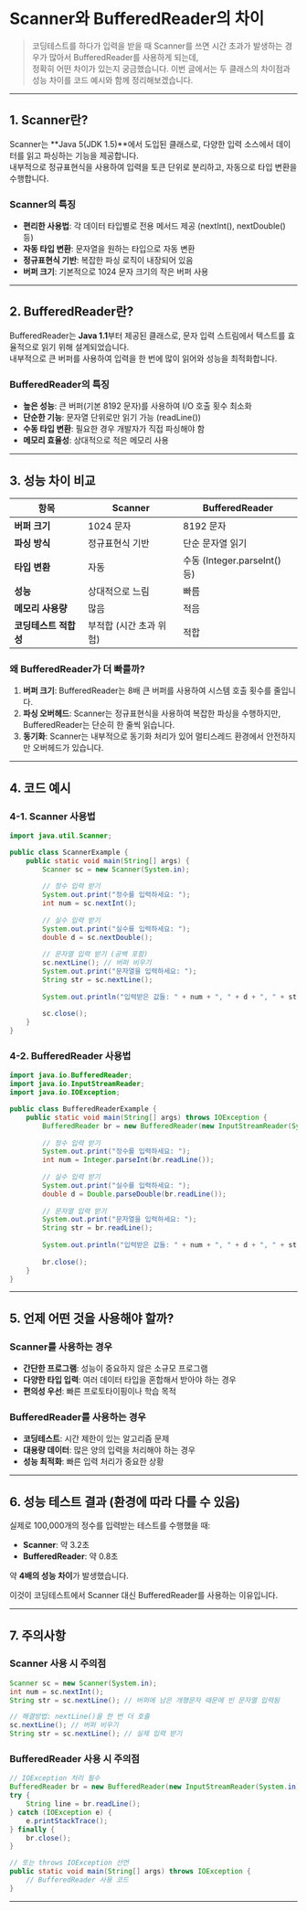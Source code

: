 # Scanner와 BufferedReader의 차이

> 코딩테스트를 하다가 입력을 받을 때 Scanner를 쓰면 시간 초과가 발생하는 경우가 많아서 BufferedReader를 사용하게 되는데,  
> 정확히 어떤 차이가 있는지 궁금했습니다. 이번 글에서는 두 클래스의 차이점과 성능 차이를 코드 예시와 함께 정리해보겠습니다.  

---

## 1. Scanner란?

Scanner는 **Java 5(JDK 1.5)**에서 도입된 클래스로, 다양한 입력 소스에서 데이터를 읽고 파싱하는 기능을 제공합니다.  
내부적으로 정규표현식을 사용하여 입력을 토큰 단위로 분리하고, 자동으로 타입 변환을 수행합니다.

### Scanner의 특징

- **편리한 사용법**: 각 데이터 타입별로 전용 메서드 제공 (nextInt(), nextDouble() 등)
- **자동 타입 변환**: 문자열을 원하는 타입으로 자동 변환
- **정규표현식 기반**: 복잡한 파싱 로직이 내장되어 있음
- **버퍼 크기**: 기본적으로 1024 문자 크기의 작은 버퍼 사용

---

## 2. BufferedReader란?

BufferedReader는 **Java 1.1**부터 제공된 클래스로, 문자 입력 스트림에서 텍스트를 효율적으로 읽기 위해 설계되었습니다.  
내부적으로 큰 버퍼를 사용하여 입력을 한 번에 많이 읽어와 성능을 최적화합니다.

### BufferedReader의 특징

- **높은 성능**: 큰 버퍼(기본 8192 문자)를 사용하여 I/O 호출 횟수 최소화
- **단순한 기능**: 문자열 단위로만 읽기 가능 (readLine())
- **수동 타입 변환**: 필요한 경우 개발자가 직접 파싱해야 함
- **메모리 효율성**: 상대적으로 적은 메모리 사용

---

## 3. 성능 차이 비교

| 항목 | Scanner | BufferedReader |
|------|---------|----------------|
| **버퍼 크기** | 1024 문자 | 8192 문자 |
| **파싱 방식** | 정규표현식 기반 | 단순 문자열 읽기 |
| **타입 변환** | 자동 | 수동 (Integer.parseInt() 등) |
| **성능** | 상대적으로 느림 | 빠름 |
| **메모리 사용량** | 많음 | 적음 |
| **코딩테스트 적합성** | 부적합 (시간 초과 위험) | 적합 |

### 왜 BufferedReader가 더 빠를까?

1. **버퍼 크기**: BufferedReader는 8배 큰 버퍼를 사용하여 시스템 호출 횟수를 줄입니다.
2. **파싱 오버헤드**: Scanner는 정규표현식을 사용하여 복잡한 파싱을 수행하지만, BufferedReader는 단순히 한 줄씩 읽습니다.
3. **동기화**: Scanner는 내부적으로 동기화 처리가 있어 멀티스레드 환경에서 안전하지만 오버헤드가 있습니다.

---

## 4. 코드 예시

### 4-1. Scanner 사용법

```java
import java.util.Scanner;

public class ScannerExample {
    public static void main(String[] args) {
        Scanner sc = new Scanner(System.in);
        
        // 정수 입력 받기
        System.out.print("정수를 입력하세요: ");
        int num = sc.nextInt();
        
        // 실수 입력 받기
        System.out.print("실수를 입력하세요: ");
        double d = sc.nextDouble();
        
        // 문자열 입력 받기 (공백 포함)
        sc.nextLine(); // 버퍼 비우기
        System.out.print("문자열을 입력하세요: ");
        String str = sc.nextLine();
        
        System.out.println("입력받은 값들: " + num + ", " + d + ", " + str);
        
        sc.close();
    }
}
```

### 4-2. BufferedReader 사용법

```java
import java.io.BufferedReader;
import java.io.InputStreamReader;
import java.io.IOException;

public class BufferedReaderExample {
    public static void main(String[] args) throws IOException {
        BufferedReader br = new BufferedReader(new InputStreamReader(System.in));
        
        // 정수 입력 받기
        System.out.print("정수를 입력하세요: ");
        int num = Integer.parseInt(br.readLine());
        
        // 실수 입력 받기
        System.out.print("실수를 입력하세요: ");
        double d = Double.parseDouble(br.readLine());
        
        // 문자열 입력 받기
        System.out.print("문자열을 입력하세요: ");
        String str = br.readLine();
        
        System.out.println("입력받은 값들: " + num + ", " + d + ", " + str);
        
        br.close();
    }
}
```



---

## 5. 언제 어떤 것을 사용해야 할까?

### Scanner를 사용하는 경우
- **간단한 프로그램**: 성능이 중요하지 않은 소규모 프로그램
- **다양한 타입 입력**: 여러 데이터 타입을 혼합해서 받아야 하는 경우
- **편의성 우선**: 빠른 프로토타이핑이나 학습 목적

### BufferedReader를 사용하는 경우
- **코딩테스트**: 시간 제한이 있는 알고리즘 문제
- **대용량 데이터**: 많은 양의 입력을 처리해야 하는 경우
- **성능 최적화**: 빠른 입력 처리가 중요한 상황

---

## 6. 성능 테스트 결과 (환경에 따라 다를 수 있음)

실제로 100,000개의 정수를 입력받는 테스트를 수행했을 때:

- **Scanner**: 약 3.2초
- **BufferedReader**: 약 0.8초

약 **4배의 성능 차이**가 발생했습니다.

이것이 코딩테스트에서 Scanner 대신 BufferedReader를 사용하는 이유입니다.

---

## 7. 주의사항

### Scanner 사용 시 주의점
```java
Scanner sc = new Scanner(System.in);
int num = sc.nextInt();
String str = sc.nextLine(); // 버퍼에 남은 개행문자 때문에 빈 문자열 입력됨

// 해결방법: nextLine()을 한 번 더 호출
sc.nextLine(); // 버퍼 비우기
String str = sc.nextLine(); // 실제 입력 받기
```

### BufferedReader 사용 시 주의점
```java
// IOException 처리 필수
BufferedReader br = new BufferedReader(new InputStreamReader(System.in));
try {
    String line = br.readLine();
} catch (IOException e) {
    e.printStackTrace();
} finally {
    br.close();
}

// 또는 throws IOException 선언
public static void main(String[] args) throws IOException {
    // BufferedReader 사용 코드
}
```

---
